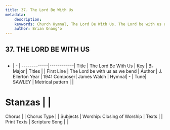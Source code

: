 ```yaml
---
title: 37. The Lord Be With Us
metadata:
    description: 
    keywords: Church Hymnal, The Lord Be With Us, The Lord be with us as we bend, 
    author: Brian Onang'o
---
```



## 37. THE LORD BE WITH US

```txt

```

- |   -  |
-------------|------------|
Title | The Lord Be With Us |
Key | B♭ Major |
Titles |  |
First Line | The Lord be with us as we bend |
Author | J. Ellerton
Year | 1941
Composer| James Walch |
Hymnal|  - |
Tune| SAWLEY |
Metrical pattern | |
# Stanzas |  |
Chorus |  |
Chorus Type |  |
Subjects | Worship: Closing of Worship |
Texts |  |
Print Texts | 
Scripture Song |  |
  
